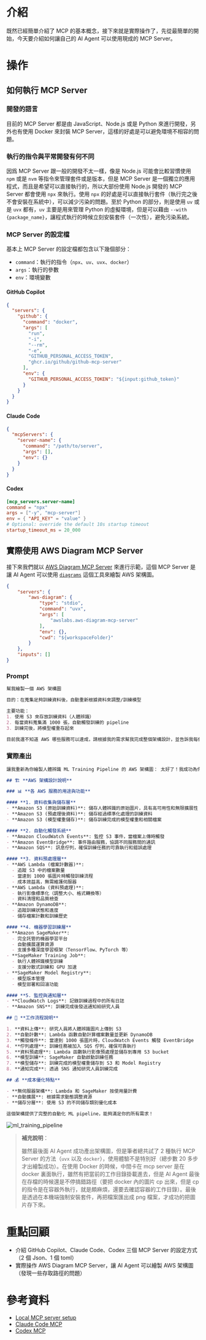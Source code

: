 # 介紹

既然已經簡單介紹了 MCP 的基本概念，接下來就是實際操作了，先從最簡單的開始，今天要介紹如何讓自己的 AI Agent 可以使用現成的 MCP Server。

# 操作

## 如何執行 MCP Server

### 開發的語言

目前的 MCP Server 都是由 JavaScript、Node.js 或是 Python 來進行開發，另外也有使用 Docker 來封裝 MCP Server，這樣的好處是可以避免環境不相容的問題。

### 執行的指令與平常開發有何不同

因爲 MCP Server 跟一般的開發不太一樣，像是 Node.js 可能會比較習慣使用 `npm` 或是 `nvm` 等指令來管理套件或是版本，但是 MCP Server 是一個獨立的應用程式，而且是希望可以直接執行的，所以大部份使用 Node.js 開發的 MCP Server 都會使用 `npx` 來執行。使用 `npx` 的好處是可以直接執行套件（執行完之後不會安裝在系統中），可以減少污染的問題。至於 Python 的部分，則是使用 `uv` 或是 `uvx` 都有，`uv` 主要是用來管理 Python 的虛擬環境，但是可以藉由 `--with {package_name}`，讓程式執行的時候立刻安裝套件（一次性），避免污染系統。

### MCP Server 的設定檔

基本上 MCP Server 的設定檔都包含以下幾個部分：

- `command`：執行的指令（`npx`、`uv`、`uvx`、`docker`）
- `args`：執行的參數
- `env`：環境變數

#### GitHub Copilot

```json
{
  "servers": {
    "github": {
      "command": "docker",
      "args": [
        "run",
        "-i",
        "--rm",
        "-e",
        "GITHUB_PERSONAL_ACCESS_TOKEN",
        "ghcr.io/github/github-mcp-server"
      ],
      "env": {
        "GITHUB_PERSONAL_ACCESS_TOKEN": "${input:github_token}"
      }
    }
  }
}
``` 

#### Claude Code

```json
{
  "mcpServers": {
    "server-name": {
      "command": "/path/to/server",
      "args": [],
      "env": {}
    }
  }
}
```

#### Codex

```toml
[mcp_servers.server-name]
command = "npx"
args = ["-y", "mcp-server"]
env = { "API_KEY" = "value" }
# Optional: override the default 10s startup timeout
startup_timeout_ms = 20_000
```

## 實際使用 AWS Diagram MCP Server

接下來我們就以 [AWS Diagram MCP Server](https://awslabs.github.io/mcp/servers/aws-diagram-mcp-server/) 來進行示範，這個 MCP Server 是讓 AI Agent 可以使用 [`diagrams`](https://github.com/mingrammer/diagrams) 這個工具來繪製 AWS 架構圖。

```json
{
	"servers": {
		"aws-diagram": {
			"type": "stdio",
			"command": "uvx",
			"args": [
				"awslabs.aws-diagram-mcp-server"
			],
			"env": {},
			"cwd": "${workspaceFolder}"
		}
	},
	"inputs": []
}
```

### Prompt

```markdown
幫我繪製一個 AWS 架構圖

目的：在蒐集足夠訓練資料後，自動重新根據資料來調整/訓練模型

主要功能：
1. 使用 S3 來存放訓練資料（人體辨識）
2. 每當資料蒐集滿 1000 張，自動觸發訓練的 pipeline
3. 訓練完後，將模型權重存起來

目前我還不知道 AWS 哪些服務可以達成，請根據我的需求幫我完成整個架構設計，並告訴我每個服務的用處
```

### 實際產出

```markdown
讓我重新為你繪製人體辨識 ML Training Pipeline 的 AWS 架構圖： 太好了！我成功為你生成了完整的 AWS 機器學習 pipeline 架構圖。圖表已保存在 ml_training_pipeline.png。

## 🏗️ **AWS 架構設計說明**

### 📊 **各 AWS 服務的用途與功能**

#### **1. 資料收集與儲存層**
- **Amazon S3 (原始訓練資料)**: 儲存人體辨識的原始圖片，具有高可用性和無限擴展性
- **Amazon S3 (預處理後資料)**: 儲存經過標準化處理的訓練資料
- **Amazon S3 (模型權重儲存)**: 儲存訓練完成的模型權重和相關檔案

#### **2. 自動化觸發系統**
- **Amazon CloudWatch Events**: 監控 S3 事件，當檔案上傳時觸發
- **Amazon EventBridge**: 事件路由服務，協調不同服務間的通訊
- **Amazon SQS**: 訊息佇列，確保訓練任務的可靠執行和錯誤處理

#### **3. 資料預處理層**
- **AWS Lambda (檔案計數器)**: 
  - 追蹤 S3 中的檔案數量
  - 當達到 1000 張圖片時觸發訓練流程
  - 成本效益高，無需維護伺服器
- **AWS Lambda (資料預處理)**: 
  - 執行影像標準化（調整大小、格式轉換等）
  - 資料清理和品質檢查
- **Amazon DynamoDB**: 
  - 追蹤訓練狀態和進度
  - 儲存檔案計數和訓練歷史

#### **4. 機器學習訓練層**
- **Amazon SageMaker**: 
  - 完全託管的機器學習平台
  - 自動擴展運算資源
  - 支援多種深度學習框架（TensorFlow、PyTorch 等）
- **SageMaker Training Job**: 
  - 執行人體辨識模型訓練
  - 支援分散式訓練和 GPU 加速
- **SageMaker Model Registry**: 
  - 模型版本管理
  - 模型部署和回滾功能

#### **5. 監控與通知層**
- **CloudWatch Logs**: 記錄訓練過程中的所有日誌
- **Amazon SNS**: 訓練完成後發送通知給研究人員

## 🔄 **工作流程說明**

1. **資料上傳**: 研究人員將人體辨識圖片上傳到 S3
2. **自動計數**: Lambda 函數自動計算檔案數量並更新 DynamoDB
3. **觸發條件**: 當達到 1000 張圖片時，CloudWatch Events 觸發 EventBridge
4. **佇列處理**: 訓練任務被加入 SQS 佇列，確保可靠執行
5. **資料預處理**: Lambda 函數執行影像預處理並儲存到專用 S3 bucket
6. **模型訓練**: SageMaker 自動啟動訓練任務
7. **模型儲存**: 訓練完成的模型權重儲存到 S3 和 Model Registry
8. **通知完成**: 透過 SNS 通知研究人員訓練完成

## 💰 **成本優化特點**

- **無伺服器架構**: Lambda 和 SageMaker 按使用量計費
- **自動擴展**: 根據需求動態調整資源
- **儲存分層**: 使用 S3 的不同儲存類別優化成本

這個架構提供了完整的自動化 ML pipeline，能夠滿足你的所有需求！
```

![ml_training_pipeline](https://raw.githubusercontent.com/hsiangjenli/pic-bed/main/images/ml_training_pipeline.png)

> **補充說明**：
>
> 雖然最後面 AI Agent 成功產出架構圖，但是筆者總共試了 2 種執行 MCP Server 的方法（`uvx` 以及 `docker`），使用體驗不是特別好（總步數 20 多步才出繪製成功）。在使用 Docker 的時候，中間卡在 mcp server 是在 docker 裏面執行，雖然有把當前的工作目錄掛載進去，但是 AI Agent 最後在存檔的時候還是不停搞錯路徑（要把 docker 內的圖片 cp 出來，但是 cp 的指令是在容器外執行，就是頗麻煩，還要去確認容器的工作目錄）。最後是透過在本機端強制安裝套件，再把檔案匯出成 png 檔案，才成功的把圖片存下來。

# 重點回顧

- 介紹 GitHub Copilot、Claude Code、Codex 三個 MCP Server 的設定方式（2 個 Json、1 個 toml）
- 實際操作 AWS Diagram MCP Server，讓 AI Agent 可以繪製 AWS 架構圖（發現一些存取路徑的問題）

# 參考資料

- [Local MCP server setup](https://docs.github.com/en/copilot/how-tos/provide-context/use-mcp/use-the-github-mcp-server#local-mcp-server-setup)
- [Claude Code MCP](https://docs.anthropic.com/en/docs/claude-code/mcp#project-scope)
- [Codex MCP](https://github.com/openai/codex/blob/main/docs/config.md#mcp_servers)